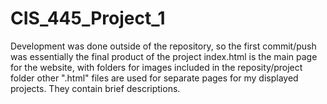 # CIS_445_Project_1
Development was done outside of the repository, so the first commit/push was essentially the final product of the project
index.html is the main page for the website, with folders for images included in the reposity/project folder
other ".html" files are used for separate pages for my displayed projects. They contain brief descriptions.
